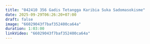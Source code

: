 ```yaml
---
title: "042410 356 Gadis Tetangga Karibia Suka Sadomasokisme"
date: 2025-09-29T06:26:20+07:00
draft: false
image: "66029043f7baf352400ca64a"
duration: 1:03:00
linkVideo: "66029043f7baf352400ca64a"
---
```

